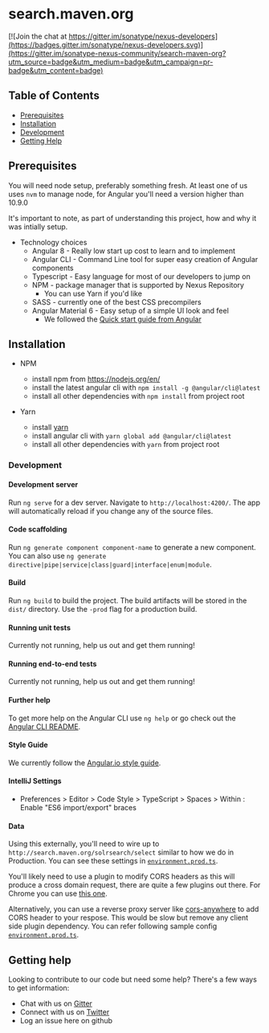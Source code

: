 <!--

 Copyright 2018-present Sonatype, Inc.
 
 Licensed under the Apache License, Version 2.0 (the "License");
 you may not use this file except in compliance with the License.
 You may obtain a copy of the License at
 
 http://www.apache.org/licenses/LICENSE-2.0
 
 Unless required by applicable law or agreed to in writing, software
 distributed under the License is distributed on an "AS IS" BASIS,
 WITHOUT WARRANTIES OR CONDITIONS OF ANY KIND, either express or implied.
 See the License for the specific language governing permissions and
 limitations under the License.

-->

# search.maven.org

[![Join the chat at https://gitter.im/sonatype/nexus-developers](https://badges.gitter.im/sonatype/nexus-developers.svg)](https://gitter.im/sonatype-nexus-community/search-maven-org?utm_source=badge&utm_medium=badge&utm_campaign=pr-badge&utm_content=badge)

## Table of Contents
* [Prerequisites](#prerequisites)
* [Installation](#installation)
* [Development](#development)
* [Getting Help](#getting-help)

## Prerequisites

You will need node setup, preferably something fresh. At least one of us uses `nvm` to manage node, for Angular you'll need a version higher than 10.9.0

It's important to note, as part of understanding this project, how and why it was intially setup.

* Technology choices
  * Angular 8 - Really low start up cost to learn and to implement
  * Angular CLI - Command Line tool for super easy creation of Angular components
  * Typescript - Easy language for most of our developers to jump on
  * NPM - package manager that is supported by Nexus Repository
    * You can use Yarn if you'd like
  * SASS - currently one of the best CSS precompilers
  * Angular Material 6 - Easy setup of a simple UI look and feel
    * We followed the [Quick start guide from Angular](https://angular.io/guide/quickstart)

## Installation
* NPM
  * install npm from https://nodejs.org/en/
  * install the latest angular cli with `npm install -g @angular/cli@latest`
  * install all other dependencies with `npm install` from project root

* Yarn
  * install [yarn](https://yarnpkg.com/en/docs/install)
  * install angular cli with `yarn global add @angular/cli@latest`
  * install all other dependencies with `yarn` from project root

### Development

#### Development server

Run `ng serve` for a dev server. Navigate to `http://localhost:4200/`. The app will automatically reload if you change any of the source files.

#### Code scaffolding

Run `ng generate component component-name` to generate a new component. You can also use `ng generate directive|pipe|service|class|guard|interface|enum|module`.

#### Build

Run `ng build` to build the project. The build artifacts will be stored in the `dist/` directory. Use the `-prod` flag for a production build.

#### Running unit tests

Currently not running, help us out and get them running!

#### Running end-to-end tests

Currently not running, help us out and get them running!

#### Further help

To get more help on the Angular CLI use `ng help` or go check out the [Angular CLI README](https://github.com/angular/angular-cli/blob/master/README.md).

#### Style Guide

We currently follow the [Angular.io style guide](https://angular.io/guide/styleguide).

#### IntelliJ Settings

* Preferences > Editor > Code Style > TypeScript > Spaces > Within : Enable "ES6 import/export" braces

#### Data

Using this externally, you'll need to wire up to `http://search.maven.org/solrsearch/select` similar to how we do in Production. You can see these settings in [`environment.prod.ts`](https://github.com/sonatype-nexus-community/search-maven-org/blob/master/src/environments/environment.prod.ts).

You'll likely need to use a plugin to modify CORS headers as this will produce a cross domain request, there are quite a few plugins out there. For Chrome you can use [this one](https://chrome.google.com/webstore/detail/allow-control-allow-origi/nlfbmbojpeacfghkpbjhddihlkkiljbi).

Alternatively, you can use a reverse proxy server like [cors-anywhere](https://github.com/Rob--W/cors-anywhere) to add CORS header to your respose. This would be slow but remove any client side plugin dependency. You can refer following sample config [`environment.prod.ts`](https://github.com/MavenHub/mavenhub-search/blob/master/src/environments/environment.prod.ts).

## Getting help

Looking to contribute to our code but need some help? There's a few ways to get information:

* Chat with us on [Gitter](https://gitter.im/sonatype-nexus-community/search-maven-org)
* Connect with us on [Twitter](https://twitter.com/sonatypeDev)
* Log an issue here on github
